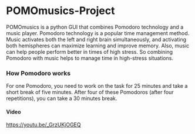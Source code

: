 # POMOmusics-Project
POMOmusics is a python GUI that combines Pomodoro technology and a music player. Pomodoro technology is a popular time management method. Music activates both the left and right brain simultaneously, and activating both hemispheres can maximize learning and improve memory. Also, music can help people perform better in times of high stress. So combining Pomodoro with music helps to manage time in high-stress situations.

### How Pomodoro works
For one Pomodoro, you need to work on the task for 25 minutes and take a short break of five minutes. After four of these Pomodoros (after four repetitions), you can take a 30 minutes break.

#### Video
https://youtu.be/_GrzUKjOGEQ
